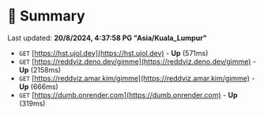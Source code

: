 # 📖 Summary
Last updated: **20/8/2024, 4:37:58 PG "Asia/Kuala_Lumpur"**

- `GET` [https://hst.ujol.dev](https://hst.ujol.dev) - **Up** (571ms)
- `GET` [https://reddviz.deno.dev/gimme](https://reddviz.deno.dev/gimme) - **Up** (2158ms)
- `GET` [https://reddviz.amar.kim/gimme](https://reddviz.amar.kim/gimme) - **Up** (666ms)
- `GET` [https://dumb.onrender.com](https://dumb.onrender.com) - **Up** (319ms)
